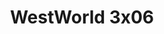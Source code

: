 ---
layout: episodios
title: "WestWorld 3x06"
url_serie_padre: 'westworld/temporada-3'
category: 'series'
capitulo: 'yes'
anio: '2020'
prev: 'capitulo-5'
proximo: 'capitulo-7'
sandbox: allow-same-origin allow-forms
idioma: 'Latino/Subtitulado'
calidad: 'Full HD'
reproductores_otros: ["https://supervideo.tv/e/dabc00op9gc4","Latino","https://gdriveplayer.me/embed2.php?link=YqLA0FEqQjToLNzWX7bzQgwmJBr3Y6qt9zOryv69HBPagNN9pk84yEK52Eb%252F5PK2loZ0%252Bcrbgs84bYQXVGO4Krb3BKpds6%252B5bwDHLfNYMtoRDBwiz2IlOiNIP4D0Wa%252BnOMCkSW6pnaFKSfKngjgbTM0Psw8aKkmlkmTHwDvDY4Ex5cN0vHFkP%252BnOl8UDGYEl%252BPLCKeZj7GJZBQIKk2DNPN","Latino","https://gdriveplayer.me/embed2.php?link=zkE4mMPnntgKyuJfRYNduAUsRpR%252F9m%252B727kIIZ22%252FmITaV7pCbayFFuV8VNpYRFoKKAV0FozXueCB%252BzfdosCH0vtd%252BuHHdX676QC5409KngyfN1Q7nUl4JcfgOrTb3SmeoIs0NJjt%252BfIj6CYAlZPJhHk8HAw%252Fm%252FSfOQRkgXE%252FR1ezCGS1kziY90bCxPniUlNOCrUPEQ76%252FZgZLRE4PyRaD","Subtitulado"]
reproductores_fembed: ["https://feurl.com/v/d5m20txxp1jyzkk","Latino","https://feurl.com/v/kyp6wa33ydq1g3j","Subtitulado","https://feurl.com/v/lg-y5bnnl-xp-k3","Subtitulado"]
image_banner: 'https://res.cloudinary.com/imbriitneysam/image/upload/v1546716492/west-Banner-min.jpg'
reproductor: fembed
clasificacion: '+10'
tags:
- Ciencia-Ficcion
---